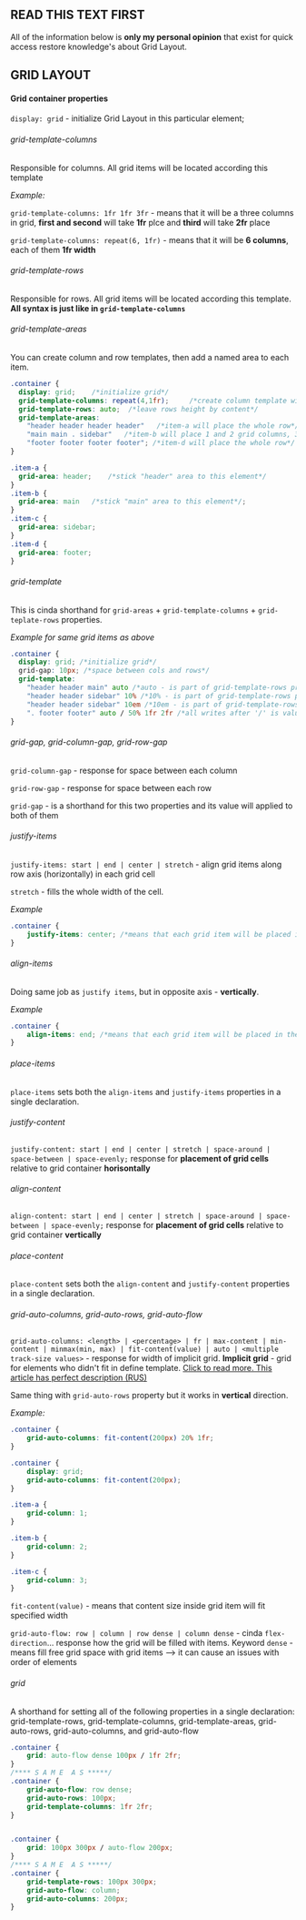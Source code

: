 ## READ THIS TEXT FIRST

All of the information below is **only my personal opinion** that exist for quick access restore knowledge's about Grid Layout. 

## GRID LAYOUT
#### Grid container properties
`display: grid` - initialize Grid Layout in this particular element;

###### grid-template-columns 
Responsible for columns. All grid items will be located according this template

*Example:*

`grid-template-columns: 1fr 1fr 3fr` - means that it will be a three columns in grid, **first and second** will take **1fr** plce and **third** will take **2fr** place 

`grid-template-columns: repeat(6, 1fr)` - means that it will be **6 columns**, each of them **1fr width**

###### grid-template-rows
Responsible for rows. All grid items will be located according this template.
**All syntax is just like in `grid-template-columns`**

###### grid-template-areas
You can create column and row templates, then add a named area to each item. 

```css
.container {
  display: grid;    /*initialize grid*/
  grid-template-columns: repeat(4,1fr);     /*create column template with 4 columns 1fr width*/
  grid-template-rows: auto;  /*leave rows height by content*/
  grid-template-areas: 
    "header header header header"   /*item-a will place the whole row*/
    "main main . sidebar"   /*item-b will place 1 and 2 grid columns, 3 grid column will be empty, sidebar will place 4 grid column*/
    "footer footer footer footer"; /*item-d will place the whole row*/
}

.item-a {
  grid-area: header;    /*stick "header" area to this element*/
}
.item-b {
  grid-area: main   /*stick "main" area to this element*/;
}
.item-c {
  grid-area: sidebar;
}
.item-d {
  grid-area: footer;
}
```
###### grid-template
This is cinda shorthand for `grid-areas` + `grid-template-columns` + `grid-teplate-rows` properties.

*Example for same grid items as above*
```css
.container {
  display: grid; /*initialize grid*/
  grid-gap: 10px; /*space between cols and rows*/
  grid-template: 
    "header header main" auto /*auto - is part of grid-template-rows property*/
    "header header sidebar" 10% /*10% - is part of grid-template-rows property*/
    "header header sidebar" 10em /*10em - is part of grid-template-rows property*/
    ". footer footer" auto / 50% 1fr 2fr /*all writes after '/' is value of grid-template-columns property*/;
}

```

###### grid-gap, grid-column-gap, grid-row-gap
`grid-column-gap` - response for space between each column

`grid-row-gap` - response for space between each row

`grid-gap` - is a shorthand for this two properties and its value will applied to both of them

###### justify-items
`justify-items: start | end | center | stretch` - align grid items along row axis (horizontally) in each grid cell

`stretch` - fills the whole width of the cell.

*Example*
```css
.container {
    justify-items: center; /*means that each grid item will be placed in the center of the each grid cell*/
}
```

###### align-items
Doing same job as `justify items`, but in opposite axis - **vertically**.

*Example*
```css
.container {
    align-items: end; /*means that each grid item will be placed in the center of the each grid cell*/
}
```

###### place-items
`place-items` sets both the `align-items` and `justify-items` properties in a single declaration.

###### justify-content
`justify-content: start | end | center | stretch | space-around | space-between | space-evenly;`
response for **placement of grid cells** relative to grid container **horisontally**

###### align-content
`align-content: start | end | center | stretch | space-around | space-between | space-evenly;`
response for **placement of grid cells** relative to grid container **vertically**

###### place-content
`place-content` sets both the `align-content` and `justify-content` properties in a single declaration.

###### grid-auto-columns, grid-auto-rows, grid-auto-flow
`grid-auto-columns: <length> | <percentage> | fr | max-content | min-content | minmax(min, max) | fit-content(value) | auto | <multiple track-size values>` - response for width of implicit grid. **Implicit grid** - grid for elements who didn't fit in define template. [Click to read more. This article has perfect description (RUS)](https://abraxabra.ru/blog/css/css-grid-a-detailed-guide-with-examples-gridam/)

Same thing with `grid-auto-rows` property but it works in **vertical** direction.

*Example:*

```css
.container {
    grid-auto-columns: fit-content(200px) 20% 1fr; 
}
```

```css
.container {
    display: grid;
    grid-auto-columns: fit-content(200px); 
}

.item-a {
    grid-column: 1;
}

.item-b {
    grid-column: 2;
}

.item-c {
    grid-column: 3;
}
```

`fit-content(value)` - means that content size inside grid item will fit specified width

`grid-auto-flow: row | column | row dense | column dense` - cinda `flex-direction`... response how the grid will be filled with items. Keyword `dense` - means fill free grid space with grid items --> it can cause an issues with order of elements

###### grid

A shorthand for setting all of the following properties in a single declaration: grid-template-rows, grid-template-columns, grid-template-areas, grid-auto-rows, grid-auto-columns, and grid-auto-flow

```css
.container {
    grid: auto-flow dense 100px / 1fr 2fr;
}
/**** S A M E  A S *****/  
.container {
    grid-auto-flow: row dense;
    grid-auto-rows: 100px;
    grid-template-columns: 1fr 2fr;
}


.container {
    grid: 100px 300px / auto-flow 200px;
}
/**** S A M E  A S *****/  
.container {
    grid-template-rows: 100px 300px;
    grid-auto-flow: column;
    grid-auto-columns: 200px;
}
```

